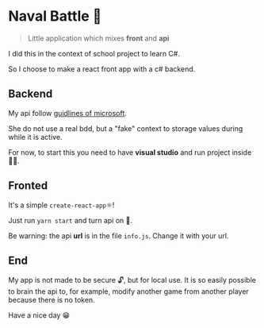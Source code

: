 # Naval Battle 🚤

> Little application which mixes **front** and **api**

I did this in the context of school project to learn C#.

So I choose to make a react front app with a c# backend.

## Backend

My api follow [guidlines of microsoft](https://docs.microsoft.com/fr-ch/aspnet/core/tutorials/first-web-api?view=aspnetcore-5.0&tabs=visual-studio).

She do not use a real bdd, but a "fake" context to storage values during while it is active.

For now, to start this you need to have **visual studio** and run project inside🏃‍♂️.

## Fronted

It's a simple `create-react-app`⚛️!

Just run `yarn start` and turn api on 🚀.

Be warning: the api **url** is in the file `info.js`. Change it with your url.

## End

My app is not made to be secure 🔓, but for local use. It is so easily possible to brain the api to, for example, modify another game from another player because there is no token.

Have a nice day 😁

